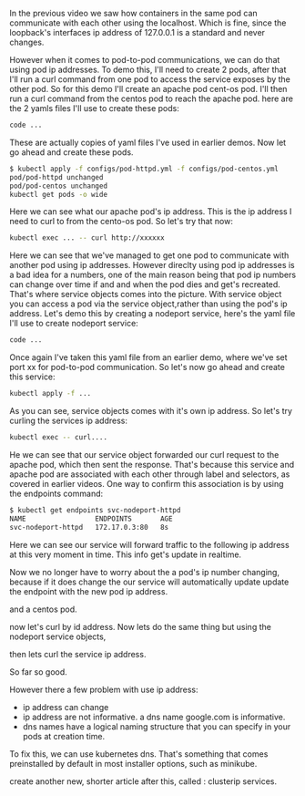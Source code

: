 In the previous video we saw how containers in the same pod can communicate with each other using the localhost. Which is fine, since the loopback's interfaces ip address of 127.0.0.1 is a standard and never changes.

However when it comes to pod-to-pod communications, we can do that using pod ip addresses. To demo this, I'll need to create 2 pods, after that I'll run a curl command from one pod to access the service exposes by the other pod. So for this demo I'll create an apache pod cent-os pod. I'll then run a curl command from the centos pod to reach the apache pod. here are the 2 yamls files I'll use to create these pods:

```bash
code ... 
```

These are actually copies of yaml files I've used in earlier demos. Now let go ahead and create these pods.  



```bash
$ kubectl apply -f configs/pod-httpd.yml -f configs/pod-centos.yml
pod/pod-httpd unchanged
pod/pod-centos unchanged
kubectl get pods -o wide
```

Here we can see what our apache pod's ip address. This is the ip address I need to curl to from the cento-os pod. So let's try that now:


```bash
kubectl exec ... -- curl http://xxxxxx
```

Here we can see that we've managed to get one pod to communicate with another pod using ip addresses. However direclty using pod ip addresses is a bad idea for a numbers, one of the main reason being that pod ip numbers can change over time if and and when the pod dies and get's recreated. That's where service objects comes into the picture. With service object you can access a pod via the service object,rather than using the pod's ip address. Let's demo this by creating a nodeport service, here's the yaml file I'll use to create nodeport service:

```bash
code ...
```

Once again I've taken this yaml file from an earlier demo, where we've set port xx for pod-to-pod communication. So let's now go ahead and create this service:


```bash
kubectl apply -f ...
```

As you can see, service objects comes with it's own ip address. So let's try curling the services ip address:

```bash
kubectl exec -- curl....
```

He we can see that our service object forwarded our curl request to the apache pod, which then sent the response. That's because this service and apache pod are associated with each other through label and selectors, as covered in earlier videos. One way to confirm this association is by using the endpoints command:

```bash
$ kubectl get endpoints svc-nodeport-httpd
NAME                 ENDPOINTS       AGE
svc-nodeport-httpd   172.17.0.3:80   8s
```

Here we can see our service will forward traffic to the following ip address at this very moment in time. This info get's update in realtime. 

Now we no longer have to worry about the a pod's ip number changing, because if it does change the our service will automatically update update the endpoint with the new pod ip address. 






and a centos pod. 

now let's curl by id address. Now lets do the same thing but using the nodeport service objects, 

then lets curl the service ip address. 

So far so good. 

However there a few problem with use ip address:

- ip address can change
- ip address are not informative. a dns name google.com is informative. 
- dns names have a logical naming structure that you can specify in your pods at creation time.  

To fix this, we can use kubernetes dns. That's something that comes preinstalled by default in most installer options, such as minikube. 

create another new, shorter article after this, called : clusterip services. 